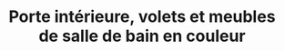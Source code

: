 ---
  template: 0
  type: "0"
  titre: "Porte intérieure, volets et meubles de salle de bain en couleur"
  titreMEA: "Porte intérieure, volets et meubles de salle de bain en couleur"
  surTitre: "Des idées décoration pour changer votre intérieur !"
  tempsLecture: "1 min"
  libelleType: "Article"
  url: "/c/magazine/inspirations-tendances/porte-interieure-volets-et-meubles-de-salle-de-bain-en-couleur"
  thematiques: "Déco,Astuces et bricolage"
  piecesHabitation: "Salle de bain,Extérieur,Entrée"
  produits: "Meuble de salle de bain,Fenêtre"
  sujets: ""
  tags: "amenagements,decorer,meuble,porte,volet,couleur,contemporain,inspiration"
  visuelMea: 
    url: "/img/contrib/2bdd4da30020e833/grid_portinterieurvolet_Voletpvc.jpg"
    alt: "grid_portinterieurvolet_Voletpvc"
  visuelDesktop: 
    url: "/img/contrib/2bdd4da30020e82a/desktop_portinterieurvolet_Voletpvc.jpg"
    alt: "desktop_portinterieurvolet_Voletpvc"
  visuelMobile: 
    url: "/img/contrib/2bdd4da30020e843/mobile_portinterieurvolet_Voletpvc.jpg"
    alt: "mobile_portinterieurvolet_Voletpvc"
  title: "Porte intérieure, volets et meubles de salle de bain en couleur"
  permalink: "articles//c/magazine/inspirations-tendances/porte-interieure-volets-et-meubles-de-salle-de-bain-en-couleur"
  layout: "post"
  lang: "fr-fr"
---